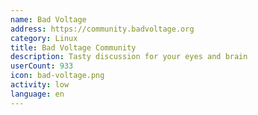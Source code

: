 ```yaml
---
name: Bad Voltage
address: https://community.badvoltage.org
category: Linux
title: Bad Voltage Community
description: Tasty discussion for your eyes and brain
userCount: 933
icon: bad-voltage.png
activity: low
language: en
---
```

